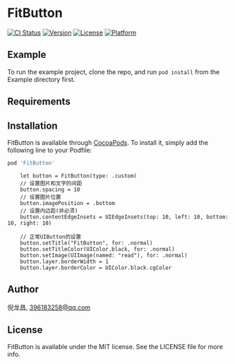 # FitButton

[![CI Status](https://img.shields.io/travis/倪龙昌/FitButton.svg?style=flat)](https://travis-ci.org/倪龙昌/FitButton)
[![Version](https://img.shields.io/cocoapods/v/FitButton.svg?style=flat)](https://cocoapods.org/pods/FitButton)
[![License](https://img.shields.io/cocoapods/l/FitButton.svg?style=flat)](https://cocoapods.org/pods/FitButton)
[![Platform](https://img.shields.io/cocoapods/p/FitButton.svg?style=flat)](https://cocoapods.org/pods/FitButton)

## Example

To run the example project, clone the repo, and run `pod install` from the Example directory first.

## Requirements

## Installation

FitButton is available through [CocoaPods](https://cocoapods.org). To install
it, simply add the following line to your Podfile:

```ruby
pod 'FitButton'
```
        let button = FitButton(type: .custom)
        // 设置图片和文字的间距
        button.spacing = 10
        // 设置图片位置
        button.imagePosition = .bottom
        // 设置内边距(非必须)
        button.contentEdgeInsets = UIEdgeInsets(top: 10, left: 10, bottom: 10, right: 10)
        
        // 正常UIButton的设置
        button.setTitle("FitButton", for: .normal)
        button.setTitleColor(UIColor.black, for: .normal)
        button.setImage(UIImage(named: "read"), for: .normal)
        button.layer.borderWidth = 1
        button.layer.borderColor = UIColor.black.cgColor
## Author

倪龙昌, 396183258@qq.com

## License

FitButton is available under the MIT license. See the LICENSE file for more info.
